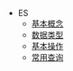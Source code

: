 - ES
  - [基本概念](middleware/es/001_基本概念.md) 
  - [数据类型](middleware/es/002_数据类型.md) 
  - [基本操作](middleware/es/003_基本操作.md) 
  - [常用查询](middleware/es/004_常用查询.md) 



